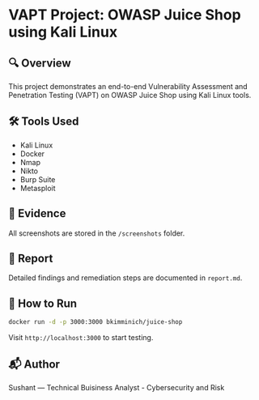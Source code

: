 # VAPT Project: OWASP Juice Shop using Kali Linux

## 🔍 Overview
This project demonstrates an end-to-end Vulnerability Assessment and Penetration Testing (VAPT) on OWASP Juice Shop using Kali Linux tools.

## 🛠 Tools Used
- Kali Linux
- Docker
- Nmap
- Nikto
- Burp Suite
- Metasploit

## 📸 Evidence
All screenshots are stored in the `/screenshots` folder.

## 📄 Report
Detailed findings and remediation steps are documented in `report.md`.

## 🚀 How to Run
```bash
docker run -d -p 3000:3000 bkimminich/juice-shop
```

Visit `http://localhost:3000` to start testing.

## 📬 Author

Sushant — Technical Buisiness Analyst - Cybersecurity and Risk
